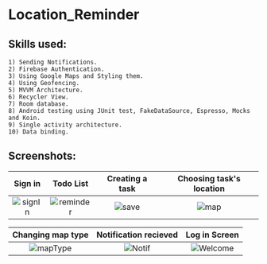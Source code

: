 # Location_Reminder

## Skills used:
```
1) Sending Notifications.
2) Firebase Authentication.
3) Using Google Maps and Styling them.
4) Using Geofencing.
5) MVVM Architecture.
6) Recycler View.
7) Room database.
8) Android testing using JUnit test, FakeDataSource, Espresso, Mocks and Koin.
9) Single activity architecture.
10) Data binding.
```

## Screenshots:
Sign in                    |  Todo List                | Creating a task           |  Choosing task's location
:-------------------------:|:-------------------------:|:-------------------------:|:-------------------------:
![signIn](https://user-images.githubusercontent.com/102627389/193454364-d835bf50-03e9-4a7e-a33a-c8f85000306d.png) |   ![reminder](https://user-images.githubusercontent.com/102627389/193454365-b6f57e21-ebbc-46e6-b57b-a16d153cb886.png) |  ![save](https://user-images.githubusercontent.com/102627389/193454366-0d96544e-a51d-4278-a346-871d487c5378.png) |  ![map](https://user-images.githubusercontent.com/102627389/193454367-56c5bd55-f176-474a-9d6a-1af65d70ab85.png)


Changing map type          |  Notification recieved    | Log in Screen             
:-------------------------:|:-------------------------:|:-------------------------:
![mapType](https://user-images.githubusercontent.com/102627389/193454369-e7c60d89-4bd6-43f1-8657-5188f18c7ef3.png) |   ![Notif](https://user-images.githubusercontent.com/102627389/193454372-07946920-b26c-4b30-a753-4800ac9bed91.png) |  ![Welcome](https://user-images.githubusercontent.com/102627389/193454373-9e9c2814-de18-4976-ac31-4dd332a2dfa9.png)












